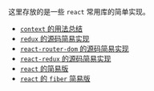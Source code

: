这里存放的是一些 `react` 常用库的简单实现。
+ [ `context` 的用法总结](https://github.com/tangjie-93/react/tree/master/redux-demo)
+ [ `redux` 的源码简易实现](https://github.com/tangjie-93/react/tree/master/redux-demo)
+ [ `react-router-dom` 的源码简易实现]()
+ [ `react-redux` 的源码简易实现](https://github.com/tangjie-93/react/tree/master/react-redux-demo)
+ [ `react` 的简易版]()
+ [ `react` 的 `fiber` 简易版]()
